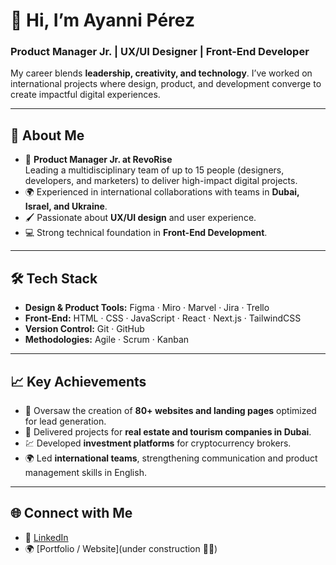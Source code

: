 # 👋 Hi, I’m Ayanni Pérez

### Product Manager Jr. | UX/UI Designer | Front-End Developer  

My career blends **leadership, creativity, and technology**. I’ve worked on international projects where design, product, and development converge to create impactful digital experiences.  

---

## 🚀 About Me
- 🎯 **Product Manager Jr. at RevoRise**  
  Leading a multidisciplinary team of up to 15 people (designers, developers, and marketers) to deliver high-impact digital projects.  
- 🌍 Experienced in international collaborations with teams in **Dubai, Israel, and Ukraine**.  
- 🖌️ Passionate about **UX/UI design** and user experience.  
- 💻 Strong technical foundation in **Front-End Development**.  

---

## 🛠️ Tech Stack
- **Design & Product Tools:** Figma · Miro · Marvel · Jira · Trello  
- **Front-End:** HTML · CSS · JavaScript · React · Next.js · TailwindCSS  
- **Version Control:** Git · GitHub  
- **Methodologies:** Agile · Scrum · Kanban  

---

## 📈 Key Achievements
- 🚀 Oversaw the creation of **80+ websites and landing pages** optimized for lead generation.  
- 🏢 Delivered projects for **real estate and tourism companies in Dubai**.  
- 💹 Developed **investment platforms** for cryptocurrency brokers.  
- 🌍 Led **international teams**, strengthening communication and product management skills in English.  

---

## 🌐 Connect with Me
- 💼 [LinkedIn]([https://linkedin.com/in/YOUR_LINKEDIN](https://www.linkedin.com/in/ayanni-alejandro-p%C3%A9rez-hern%C3%A1ndez-084090197/))  
- 🌍 [Portfolio / Website](under construction 👷🎨)
